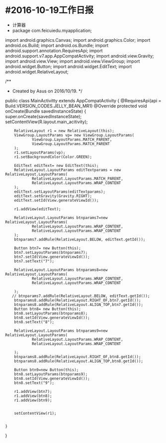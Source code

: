 #2016-10-19工作日报
=================================================
 * 计算器
  * package com.feicuiedu.myapplication;

import android.graphics.Canvas;
import android.graphics.Color;
import android.os.Build;
import android.os.Bundle;
import android.support.annotation.RequiresApi;
import android.support.v7.app.AppCompatActivity;
import android.view.Gravity;
import android.view.View;
import android.view.ViewGroup;
import android.widget.Button;
import android.widget.EditText;
import android.widget.RelativeLayout;

/**
 * Created by Asus on 2016/10/19.
 */

public class MainActivitty  extends AppCompatActivity {
    @RequiresApi(api = Build.VERSION_CODES.JELLY_BEAN_MR1)
    @Override
    protected void onCreate(Bundle savedInstanceState) {
        super.onCreate(savedInstanceState);
        setContentView(R.layout.main_acitivity);

        RelativeLayout r1 = new RelativeLayout(this);
        ViewGroup.LayoutParams vp= new ViewGroup.LayoutParams(
                ViewGroup.LayoutParams.MATCH_PARENT,
                ViewGroup.LayoutParams.MATCH_PARENT
        );
        r1.setLayoutParams(vp);
        r1.setBackgroundColor(Color.GREEN);

        EditText editText= new EditText(this);
        RelativeLayout.LayoutParams editTextparams = new RelativeLayout.LayoutParams(
                RelativeLayout.LayoutParams.MATCH_PARENT,
                RelativeLayout.LayoutParams.WRAP_CONTENT
        );
        editText.setLayoutParams(editTextparams);
        editText.setGravity(Gravity.RIGHT);
        editText.setId(View.generateViewId());

        r1.addView(editText);

        RelativeLayout.LayoutParams btnparams7=new RelativeLayout.LayoutParams(
                RelativeLayout.LayoutParams.WRAP_CONTENT,
                RelativeLayout.LayoutParams.WRAP_CONTENT
        );
        btnparams7.addRule(RelativeLayout.BELOW, editText.getId());

        Button btn7= new Button(this);
        btn7.setLayoutParams(btnparams7);
        btn7.setId(View.generateViewId());
        btn7.setText("7");

        RelativeLayout.LayoutParams btnparams8=new  RelativeLayout.LayoutParams(
                RelativeLayout.LayoutParams.WRAP_CONTENT,
                RelativeLayout.LayoutParams.WRAP_CONTENT

        );
       // btnparams7.addRule(RelativeLayout.BELOW, editText.getId());
        btnparams8.addRule(RelativeLayout.RIGHT_OF,btn7.getId());
        btnparams8.addRule(RelativeLayout.ALIGN_TOP,btn7.getId());
        Button btn8= new Button(this);
        btn8.setLayoutParams(btnparams8);
        btn8.setId(View.generateViewId());
        btn8.setText("8");

        RelativeLayout.LayoutParams btnparams9=new  RelativeLayout.LayoutParams(
                RelativeLayout.LayoutParams.WRAP_CONTENT,
                RelativeLayout.LayoutParams.WRAP_CONTENT

        );
        btnparams8.addRule(RelativeLayout.RIGHT_OF,btn8.getId());
        btnparams8.addRule(RelativeLayout.ALIGN_TOP,btn8.getId());

        Button btn9=new Button(this);
        btn8.setLayoutParams(btnparams9);
        btn8.setId(View.generateViewId());
        btn8.setText("9");

        r1.addView(btn7);
        r1.addView(btn8);
        r1.addView(btn9);


        setContentView(r1);


    }
}
